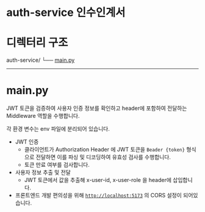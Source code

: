 # auth-service 인수인계서

# 디렉터리 구조

auth-service/
└── [main.py](http://main.py) 

---

# main.py

JWT 토큰을 검증하여 사용자 인증 정보를 확인하고 header에 포함하여 전달하는 Middleware 역할을 수행합니다.

각 환경 변수는 env 파일에 분리되어 있습니다.

- JWT 인증
    - 클라이언트가 Authorization Header 에 JWT 토큰을 `Beader {token}` 형식으로 전달하면 이를 파싱 및 디코딩하여 유효성 검사를 수행합니다.
    - 토큰 만료 여부를 검사합니다.
- 사용자 정보 추출 및 전달
    - JWT 토큰에서 값을 추출해 x-user-id, x-user-role 을 header에 삽입합니다.
- 프론트엔드 개발 편의성을 위해 [`http://localhost:5173`](http://localhost:5173) 의 CORS 설정이 되어있습니다.